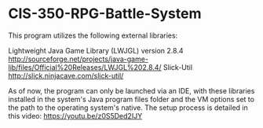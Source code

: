 # CIS-350-RPG-Battle-System

This program utilizes the following external libraries:

Lightweight Java Game Library (LWJGL) version 2.8.4
http://sourceforge.net/projects/java-game-lib/files/Official%20Releases/LWJGL%202.8.4/
Slick-Util
http://slick.ninjacave.com/slick-util/

As of now, the program can only be launched via an IDE, with these libraries installed in the system's Java program files folder and the VM options set to the path to the operating system's native. The setup process is detailed in this video:
https://youtu.be/z0S5Ded2IJY
